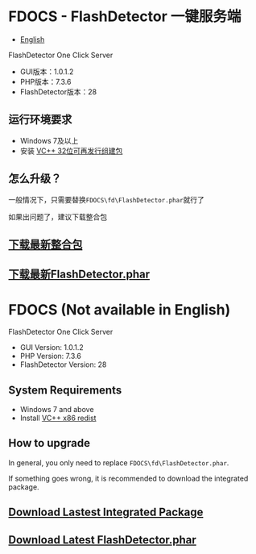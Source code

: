 # FDOCS - FlashDetector 一键服务端

* [English](#user-content-fdocs-not-available-in-english)

FlashDetector One Click Server

* GUI版本：1.0.1.2
* PHP版本：7.3.6
* FlashDetector版本：28

## 运行环境要求

* Windows 7及以上
* 安装 [VC++ 32位可再发行组建包](https://aka.ms/vs/16/release/vc_redist.x86.exe)

## 怎么升级？

一般情况下，只需要替换`FDOCS\fd\FlashDetector.phar`就行了

如果出问题了，建议下载整合包


## [下载最新整合包](https://coding.net/api/share/download/1a68082d-51f1-42b5-b052-fd5dd0bd4cbf)

## [下载最新FlashDetector.phar](https://coding.net/api/share/download/201794a1-eb3a-4ca3-9354-5a6853924034)

# FDOCS (Not available in English)

FlashDetector One Click Server

* GUI Version: 1.0.1.2
* PHP Version: 7.3.6
* FlashDetector Version: 28

## System Requirements

* Windows 7 and above
* Install [VC++ x86 redist](https://aka.ms/vs/16/release/vc_redist.x86.exe)

## How to upgrade

In general, you only need to replace `FDOCS\fd\FlashDetector.phar`.

If something goes wrong, it is recommended to download the integrated package.


## [Download Lastest Integrated Package](https://coding.net/api/share/download/1a68082d-51f1-42b5-b052-fd5dd0bd4cbf)

## [Download Latest FlashDetector.phar](https://coding.net/api/share/download/201794a1-eb3a-4ca3-9354-5a6853924034)